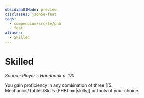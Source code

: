 ```yaml
---
obsidianUIMode: preview
cssclasses: json5e-feat
tags:
  - compendium/src/5e/phb
  - feat
aliases:
  - Skilled
---
```

# Skilled
*Source: Player's Handbook p. 170*  

You gain proficiency in any combination of three [[5. Mechanics/Tables/Skills (PHB).md\|skills]] or tools of your choice.
